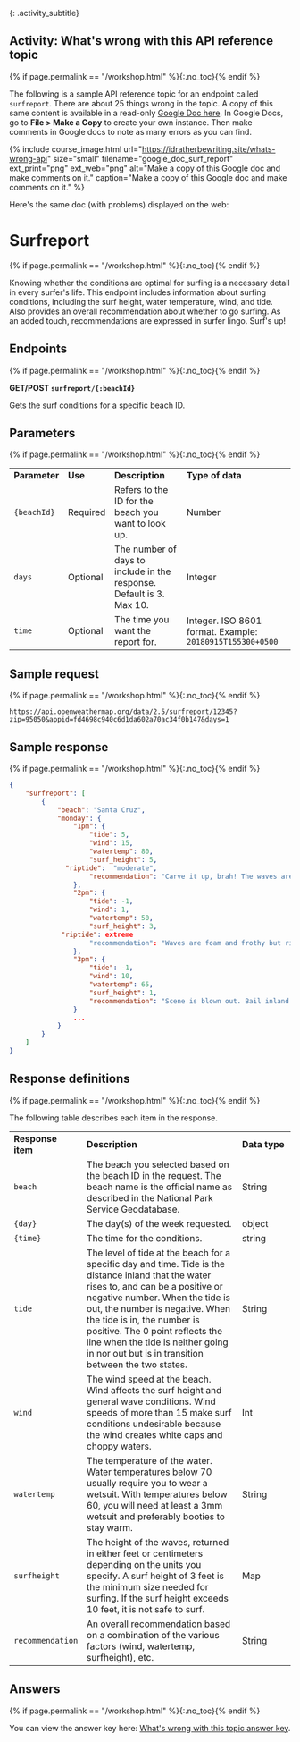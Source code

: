 {: .activity_subtitle}
## <i class="fa fa-user-circle"></i> Activity: What's wrong with this API reference topic
{% if page.permalink == "/workshop.html" %}{:.no_toc}{% endif %}

The following is a sample API reference topic for an endpoint called `surfreport`. There are about 25 things wrong in the topic. A copy of this same content is available in a read-only [Google Doc here](https://idratherbewriting.site/whats-wrong-api). In Google Docs, go to **File > Make a Copy** to create your own instance. Then make comments in Google docs to note as many errors as you can find.

{% include course_image.html url="https://idratherbewriting.site/whats-wrong-api" size="small" filename="google_doc_surf_report" ext_print="png" ext_web="png" alt="Make a copy of this Google doc and make comments on it." caption="Make a copy of this Google doc and make comments on it." %}

Here's the same doc (with problems) displayed on the web:

<div class="docSample" markdown="block">

# Surfreport
{% if page.permalink == "/workshop.html" %}{:.no_toc}{% endif %}

Knowing whether the conditions are optimal for surfing is a necessary detail in every surfer's life. This endpoint includes information about surfing conditions, including the surf height, water temperature, wind, and tide. Also provides an overall recommendation about whether to go surfing. As an added touch, recommendations are expressed in surfer lingo. Surf's up!

## Endpoints
{% if page.permalink == "/workshop.html" %}{:.no_toc}{% endif %}

**GET/POST <code>surfreport/{:beachId}</code>**

Gets the surf conditions for a specific beach ID.

## Parameters
{% if page.permalink == "/workshop.html" %}{:.no_toc}{% endif %}

<table>
  <tr>
   <td><strong>Parameter</strong>
   </td>
   <td><strong>Use</strong>
   </td>
   <td><strong>Description</strong>
   </td>
   <td><strong>Type of data</strong>
   </td>
  </tr>
  <tr>
   <td><code>{beachId}</code>
   </td>
   <td>Required
   </td>
   <td>Refers to the ID for the beach you want to look up.
   </td>
   <td>Number
   </td>
  </tr>
  <tr>
   <td><code>days</code>
   </td>
   <td>Optional
   </td>
   <td>The number of days to include in the response. Default is 3. Max 10.
   </td>
   <td>Integer
   </td>
  </tr>
  <tr>
   <td><code>time</code>
   </td>
   <td>Optional
   </td>
   <td>The time you want the report for.
   </td>
   <td>Integer. ISO 8601 format. Example: <code>20180915T155300+0500</code>
   </td>
  </tr>
</table>

## Sample request
{% if page.permalink == "/workshop.html" %}{:.no_toc}{% endif %}

```
https://api.openweathermap.org/data/2.5/surfreport/12345?zip=95050&appid=fd4698c940c6d1da602a70ac34f0b147&days=1
```

## Sample response
{% if page.permalink == "/workshop.html" %}{:.no_toc}{% endif %}

```json
{
    "surfreport": [
        {
            "beach": "Santa Cruz",
            "monday": {
                "1pm": {
                    "tide": 5,
                    "wind": 15,
                    "watertemp": 80,
                    "surf_height": 5,
	          "riptide":  "moderate",
                    "recommendation": "Carve it up, brah! The waves are crankin' wild out there."
                },
                "2pm": {
                    "tide": -1,
                    "wind": 1,
                    "watertemp": 50,
                    "surf_height": 3,
	         "riptide": extreme
                    "recommendation": "Waves are foam and frothy but rideable in places. Gravitate to the impact zone, due, and hang loose."
                },
                "3pm": {
                    "tide": -1,
                    "wind": 10,
                    "watertemp": 65,
                    "surf_height": 1,
                    "recommendation": "Scene is blown out. Bail inland and chill on the beach instead or you’ll the one who’ll be shredded, due."
                }
                ...
            }
        }
    ]
}
```

## Response definitions
{% if page.permalink == "/workshop.html" %}{:.no_toc}{% endif %}

The following table describes each item in the response.

<table>
<colgroup>
   <col width="20%" />
   <col width="60%" />
   <col width="20%" />
</colgroup>
  <tr>
   <td><strong>Response item</strong>
   </td>
   <td><strong>Description</strong>
   </td>
   <td><strong>Data type</strong>
   </td>
  </tr>
  <tr>
   <td><code>beach</code>
   </td>
   <td>The beach you selected based on the beach ID in the request. The beach name is the official name as described in the National Park Service Geodatabase.
   </td>
   <td>String
   </td>
  </tr>
  <tr>
   <td><code>{day}</code>
   </td>
   <td>The day(s) of the week requested.
   </td>
   <td>object
   </td>
  </tr>
  <tr>
   <td><code>{time}</code>
   </td>
   <td>The time for the conditions.
   </td>
   <td>string
   </td>
  </tr>
  <tr>
   <td><code>tide</code>
   </td>
   <td>The level of tide at the beach for a specific day and time. Tide is the distance inland that the water rises to, and can be a positive or negative number. When the tide is out, the number is negative. When the tide is in, the number is positive. The 0 point reflects the line when the tide is neither going in nor out but is in transition between the two states.
   </td>
   <td>String
   </td>
  </tr>
  <tr>
   <td><code>wind</code>
   </td>
   <td>The wind speed at the beach. Wind affects the surf height and general wave conditions. Wind speeds of more than 15 make surf conditions undesirable because the wind creates white caps and choppy waters.
   </td>
   <td>Int
   </td>
  </tr>
  <tr>
   <td><code>watertemp</code>
   </td>
   <td>The temperature of the water. Water temperatures below 70 usually require you to wear a wetsuit. With temperatures below 60, you will need at least a 3mm wetsuit and preferably booties to stay warm.
   </td>
   <td>String
   </td>
  </tr>
  <tr>
   <td><code>surfheight</code>
   </td>
   <td>The height of the waves, returned in either feet or centimeters depending on the units you specify. A surf height of 3 feet is the minimum size needed for surfing. If the surf height exceeds 10 feet, it is not safe to surf.
   </td>
   <td>Map
   </td>
  </tr>
  <tr>
   <td><code>recommendation</code>
   </td>
   <td>An overall recommendation based on a combination of the various factors (wind, watertemp, surfheight), etc.
   </td>
   <td>String
   </td>
  </tr>
</table>

</div>


## Answers
{% if page.permalink == "/workshop.html" %}{:.no_toc}{% endif %}

You can view the answer key here: [What's wrong with this topic answer key]({{site.rooturl}}whats_wrong_answer_key.html).
